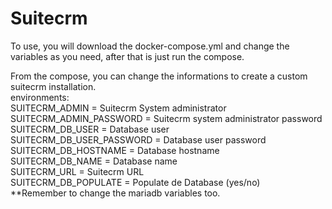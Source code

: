 # Suitecrm
To use, you will download the docker-compose.yml and change the variables as you need, after that is just run the compose. 

From the compose, you can change the informations to create a custom suitecrm installation. \
environments: \
      SUITECRM_ADMIN = Suitecrm System administrator \
      SUITECRM_ADMIN_PASSWORD = Suitecrm system administrator password \
      SUITECRM_DB_USER = Database user \
      SUITECRM_DB_USER_PASSWORD = Database user password \
      SUITECRM_DB_HOSTNAME = Database hostname \
      SUITECRM_DB_NAME = Database name \
      SUITECRM_URL = Suitecrm URL \
      SUITECRM_DB_POPULATE = Populate de Database (yes/no) \
**Remember to change the mariadb variables too. 
